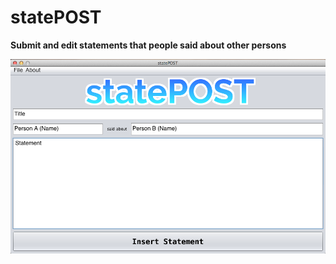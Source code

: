 # statePOST

<b>Submit and edit statements that people said about other persons</b>

![alt tag](https://raw.githubusercontent.com/tsiampos/statepost/master/screens/info.png)